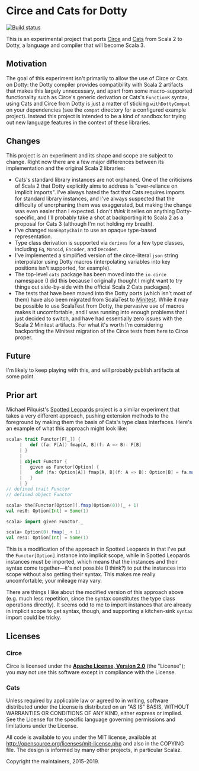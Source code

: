 # Circe and Cats for Dotty

[![Build status](https://img.shields.io/travis/travisbrown/dotty-experiments/master.svg)](https://travis-ci.org/travisbrown/dotty-experiments)

This is an experimental project that ports [Circe][circe] and [Cats][cats] from Scala 2 to Dotty,
a language and compiler that will become Scala 3.

## Motivation

The goal of this experiment isn't primarily to allow the use of Circe or Cats on Dotty:
the Dotty compiler provides compatibility with Scala 2 artifacts that makes this largely
unnecessary, and apart from some macro-supported functionality such as Circe's generic derivation
or Cats's `FunctionK` syntax, using Cats and Circe from Dotty is just a matter of sticking
`withDottyCompat` on your dependencies (see the `compat` directory for a configured example
project). Instead this project is intended to be a kind of sandbox for trying out new language
features in the context of these libraries.

## Changes

This project is an experiment and its shape and scope are subject to change. Right now there are a
few major differences between its implementation and the original Scala 2 libraries:

* Cats's standard library instances are not orphaned. One of the criticisms of Scala 2 that Dotty
  explicitly aims to address is "over-reliance on implicit imports". I've always hated the fact
  that Cats requires imports for standard library instances, and I've always suspected that the
  difficulty of unorphaning them was exaggerated, but making the change was even easier than I
  expected. I don't _think_ it relies on anything Dotty-specific, and I'll probably take a shot at
  backporting it to Scala 2 as a proposal for Cats 3 (although I'm not holding my breath).
* I've changed `NonEmptyChain` to use an opaque type-based representation.
* Type class derivation is supported via `derives` for a few type classes, including `Eq`,
  `Monoid`, `Encoder`, and `Decoder`.
* I've implemented a simplified version of the circe-literal `json` string interpolator using
  Dotty macros (interpolating variables into key positions isn't supported, for example).
* The top-level `cats` package has been moved into the `io.circe` namespace (I did this because I
  originally thought I might want to try things out side-by-side with the official Scala 2 Cats
  packages).
* The tests that have been moved into the Dotty ports (which isn't most of them) have also been
  migrated from ScalaTest to [Minitest][minitest]. While it may be possible to use ScalaTest
  from Dotty, the pervasive use of macros makes it uncomfortable, and I was running into enough
  problems that I just decided to switch, and have had essentially zero issues with the Scala 2
  Minitest artifacts. For what it's worth I'm considering backporting the Minitest migration of
  the Circe tests from here to Circe proper.

## Future

I'm likely to keep playing with this, and will probably publish artifacts at some point.

## Prior art

Michael Pilquist's [Spotted Leopards](https://github.com/typelevel/spotted-leopards) project is a
similar experiment that takes a very different approach, pushing extension methods to the foreground
by making them the basis of Cats's type class interfaces. Here's an example of what this approach
might look like:

```scala
scala> trait Functor[F[_]] {
     |   def (fa: F[A]) fmap[A, B](f: A => B): F[B]
     | }
     |
     | object Functor {
     |   given as Functor[Option] {
     |     def (fa: Option[A]) fmap[A, B](f: A => B): Option[B] = fa.map(f)
     |   }  
     | }
// defined trait Functor
// defined object Functor

scala> the[Functor[Option]].fmap(Option(0))(_ + 1)
val res0: Option[Int] = Some(1)

scala> import given Functor._

scala> Option(0).fmap(_ + 1)
val res1: Option[Int] = Some(1)
```

This is a modification of the approach in Spotted Leopards in that I've put the `Functor[Option]`
instance into implicit scope, while in Spotted Leopards instances must be imported, which means
that the instances and their syntax come together—it's not possible (I think?) to put the instances
into scope without also getting their syntax. This makes me really uncomfortable; your mileage may
vary.

There are things I like about the modified version of this approach above (e.g. much less
repetition, since the syntax constitutes the type class operations directly). It seems odd to me to
import instances that are already in implicit scope to get syntax, though, and supporting a kitchen-sink
`syntax` import could be tricky.

## Licenses

### Circe

Circe is licensed under the **[Apache License, Version 2.0][apache]** (the
"License"); you may not use this software except in compliance with the License.

### Cats

Unless required by applicable law or agreed to in writing, software
distributed under the License is distributed on an "AS IS" BASIS,
WITHOUT WARRANTIES OR CONDITIONS OF ANY KIND, either express or implied.
See the License for the specific language governing permissions and
limitations under the License.

All code is available to you under the MIT license, available at http://opensource.org/licenses/mit-license.php and also in the COPYING file. The design is informed by many other projects, in particular Scalaz.

Copyright the maintainers, 2015-2019.

[apache]: http://www.apache.org/licenses/LICENSE-2.0
[cats]: https://github.com/typelevel/cats
[circe]: http://circe.io/
[dotty]: https://dotty.epfl.ch
[dotty-motivation]: https://dotty.epfl.ch/docs/reference/contextual/motivation.html
[minitest]: https://github.com/monix/minitest
